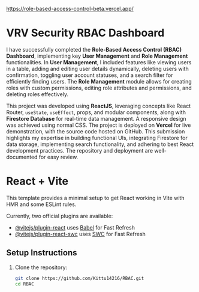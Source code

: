 https://role-based-access-control-beta.vercel.app/

# VRV Security RBAC Dashboard

I have successfully completed the **Role-Based Access Control (RBAC) Dashboard**, implementing key **User Management** and **Role Management** functionalities. In **User Management**, I included features like viewing users in a table, adding and editing user details dynamically, deleting users with confirmation, toggling user account statuses, and a search filter for efficiently finding users. The **Role Management** module allows for creating roles with custom permissions, editing role attributes and permissions, and deleting roles effectively.

This project was developed using **ReactJS**, leveraging concepts like React Router, `useState`, `useEffect`, props, and modular components, along with **Firestore Database** for real-time data management. A responsive design was achieved using normal CSS. The project is deployed on **Vercel** for live demonstration, with the source code hosted on GitHub. This submission highlights my expertise in building functional UIs, integrating Firestore for data storage, implementing search functionality, and adhering to best React development practices. The repository and deployment are well-documented for easy review.

# React + Vite

This template provides a minimal setup to get React working in Vite with HMR and some ESLint rules.

Currently, two official plugins are available:

- [@vitejs/plugin-react](https://github.com/vitejs/vite-plugin-react/blob/main/packages/plugin-react/README.md) uses [Babel](https://babeljs.io/) for Fast Refresh
- [@vitejs/plugin-react-swc](https://github.com/vitejs/vite-plugin-react-swc) uses [SWC](https://swc.rs/) for Fast Refresh



## Setup Instructions

1. Clone the repository:
   ```sh
   git clone https://github.com/Kittu14216/RBAC.git
   cd RBAC
   ```
